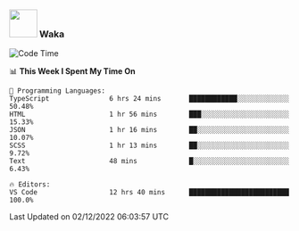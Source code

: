 ### <img src="https://media.giphy.com/media/VgCDAzcKvsR6OM0uWg/giphy.gif" width="50"> Waka

  <!--START_SECTION:waka-->
![Code Time](http://img.shields.io/badge/Code%20Time-1%2C131%20hrs%201%20min-blue)

📊 **This Week I Spent My Time On** 

```text
💬 Programming Languages: 
TypeScript               6 hrs 24 mins       ████████████░░░░░░░░░░░░░   50.48% 
HTML                     1 hr 56 mins        ███░░░░░░░░░░░░░░░░░░░░░░   15.33% 
JSON                     1 hr 16 mins        ██░░░░░░░░░░░░░░░░░░░░░░░   10.07% 
SCSS                     1 hr 13 mins        ██░░░░░░░░░░░░░░░░░░░░░░░   9.72% 
Text                     48 mins             █░░░░░░░░░░░░░░░░░░░░░░░░   6.43%

🔥 Editors: 
VS Code                  12 hrs 40 mins      █████████████████████████   100.0%

```


 Last Updated on 02/12/2022 06:03:57 UTC
<!--END_SECTION:waka-->
